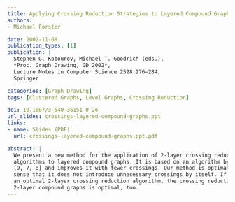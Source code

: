 ```yaml
---
title: Applying Crossing Reduction Strategies to Layered Compound Graphs
authors:
- Michael Forster

date: 2002-11-08
publication_types: [1]
publication: |
  Stephen G. Kobourov, Michael T. Goodrich (eds.),
  *Proc. Graph Drawing, GD 2002*,
  Lecture Notes in Computer Science 2528:276–284,
  Springer

categories: [Graph Drawing]
tags: [Clustered Graphs, Level Graphs, Crossing Reduction]

doi: 10.1007/3-540-36151-0_26
url_slides: crossings-layered-compound-graphs.ppt
links:
- name: Slides (PDF)
  url: crossings-layered-compound-graphs.ppt.pdf

abstract: |
  We present a new method for the application of 2-layer crossing reduction
  algorithms to layered compound graphs. It is based on an algorithm by Sander
  [9, 7, 8] and improves it with fewer crossings. Our method is optimal in the
  sense that it does not introduce unnecessary crossings by itself. If used with
  an optimal 2-layer crossing reduction algorithm, the crossing reduction for
  2-layer compound graphs is optimal, too.
---
```

